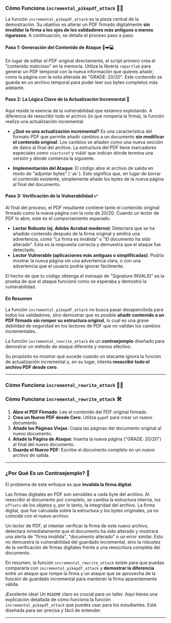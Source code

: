 ### **Cómo Funciona `incremental_pikepdf_attack` 🕵️‍♂️**

La función `incremental_pikepdf_attack` es la pieza central de la demostración. Su objetivo es alterar un PDF firmado digitalmente **sin invalidar la firma a los ojos de los validadores más antiguos o menos rigurosos**. A continuación, se detalla el proceso paso a paso.

#### **Paso 1: Generación del Contenido de Ataque** 📄➡️💻

En lugar de editar el PDF original directamente, el script primero crea el "contenido malicioso" en la memoria. Utiliza la librería `reportlab` para generar un PDF temporal con la nueva información que quieres añadir, como la página con la nota alterada de "GRADE: 20/20". Este contenido se guarda en un archivo temporal para poder leer sus bytes completos más adelante.

#### **Paso 2: La Lógica Clave de la Actualización Incremental 📁**

Aquí reside la esencia de la vulnerabilidad que estamos explotando. A diferencia de reescribir todo el archivo (lo que rompería la firma), la función realiza una actualización incremental.

* **¿Qué es una actualización incremental?** Es una característica del formato PDF que permite añadir cambios a un documento **sin modificar el contenido original**. Los cambios se añaden como una nueva sección de datos al final del archivo. La estructura del PDF tiene marcadores especiales como `startxref` y `%%EOF` que indican dónde termina una versión y dónde comienza la siguiente.

* **Implementación del Ataque**: El código abre el archivo de salida en modo de "adjuntar bytes" (`'ab'`). Esto significa que, en lugar de borrar el contenido existente, simplemente añade los bytes de la nueva página al final del documento.

#### **Paso 3: Verificación de la Vulnerabilidad** ✅

Al final del proceso, el PDF resultante contiene tanto el contenido original firmado como la nueva página con la nota de 20/20. Cuando un lector de PDF lo abre, este es el comportamiento esperado:

* **Lector Robusto (ej. Adobe Acrobat moderno)**: Detectará que se ha añadido contenido después de la firma original y emitirá una advertencia, como "La firma es inválida" o "El documento ha sido alterado". Esta es la respuesta correcta y demuestra que el ataque fue detectado.
* **Lector Vulnerable (aplicaciones más antiguas o simplificadas)**: Podría mostrar la nueva página sin una advertencia clara, o con una advertencia que el usuario podría ignorar fácilmente.

El hecho de que tu código obtenga el mensaje de "Signature INVALID" es la prueba de que el ataque funcionó como se esperaba y demostró la vulnerabilidad.

#### **En Resumen**

La función `incremental_pikepdf_attack` no busca pasar desapercibida para todos los validadores, sino demostrar que es posible **añadir contenido a un PDF firmado sin romper su estructura original**, lo cual es una grave debilidad de seguridad en los lectores de PDF que no validan los cambios incrementales.

La función `incremental_rewrite_attack` es un **contraejemplo** diseñado para demostrar un método de ataque diferente y menos efectivo.

Su propósito es mostrar qué sucede cuando un atacante ignora la función de actualización incremental y, en su lugar, intenta **reescribir todo el archivo PDF desde cero**.

---

### **Cómo Funciona `incremental_rewrite_attack` 🕵️‍♂️**

### **Cómo Funciona `incremental_rewrite_attack` 🛠️**

1.  **Abre el PDF Firmado**: Lee el contenido del PDF original firmado.
2.  **Crea un Nuevo PDF desde Cero**: Utiliza `pypdf` para crear un nuevo documento.
3.  **Añade las Páginas Viejas**: Copia las páginas del documento original al nuevo documento.
4.  **Añade la Página de Ataque**: Inserta la nueva página ("GRADE: 20/20") al final del nuevo documento.
5.  **Guarda el Nuevo PDF**: Escribe el documento completo en un nuevo archivo de salida.

---

### **¿Por Qué Es un Contraejemplo? 🚫**

El problema de este enfoque es que **invalida la firma digital**.

Las firmas digitales en PDF son sensibles a cada byte del archivo. Al reescribir el documento por completo, se cambia la estructura interna, los `offsets` de los objetos y, por lo tanto, la integridad del archivo. La firma digital, que fue calculada sobre la estructura y los bytes originales, ya no coincide con el nuevo archivo.

Un lector de PDF, al intentar verificar la firma de este nuevo archivo, detectará inmediatamente que el documento ha sido alterado y mostrará una alerta de "firma inválida", "documento alterado" o un error similar. Esto no demuestra la vulnerabilidad del guardado incremental, sino la robustez de la verificación de firmas digitales frente a una reescritura completa del documento.

En resumen, la función `incremental_rewrite_attack` existe para que puedas compararla con `incremental_pikepdf_attack` y **demostrar la diferencia** entre un ataque que rompe la firma y un ataque que se aprovecha de la función de guardado incremental para mantener la firma aparentemente válida.

¡Excelente idea! Un `README` claro es crucial para un taller. Aquí tienes una explicación detallada de cómo funciona la función `incremental_pikepdf_attack` que puedes usar para los estudiantes. Está diseñada para ser precisa y fácil de entender.

---

